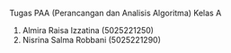 Tugas PAA (Perancangan dan Analisis Algoritma) Kelas A

1. Almira Raisa Izzatina (5025221250)
2. Nisrina Salma Robbani (5025221290)